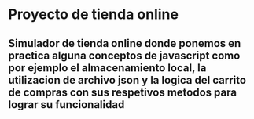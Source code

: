 # Proyecto de tienda online

## Simulador de tienda online donde ponemos en practica alguna conceptos de javascript como por ejemplo el almacenamiento local, la utilizacion de archivo json y la logica del carrito de compras con sus respetivos metodos para lograr su funcionalidad 